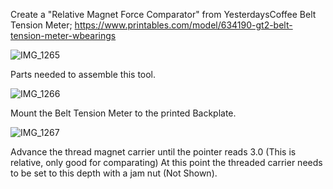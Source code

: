 Create a "Relative Magnet Force Comparator" from YesterdaysCoffee Belt Tension Meter;
https://www.printables.com/model/634190-gt2-belt-tension-meter-wbearings

![IMG_1265](https://github.com/user-attachments/assets/74fbae29-5514-4c62-a287-c1178246443d)

Parts needed to assemble this tool.

![IMG_1266](https://github.com/user-attachments/assets/fe9f9a62-2401-4587-af1d-325ef5402322)

Mount the Belt Tension Meter to the printed Backplate.

![IMG_1267](https://github.com/user-attachments/assets/917c4582-7395-45e2-8fe8-983bb76fda4a)

Advance the thread magnet carrier until the pointer reads 3.0 (This is relative, only good for comparating) At this point the threaded carrier needs to be set to this depth with a jam nut (Not Shown).
